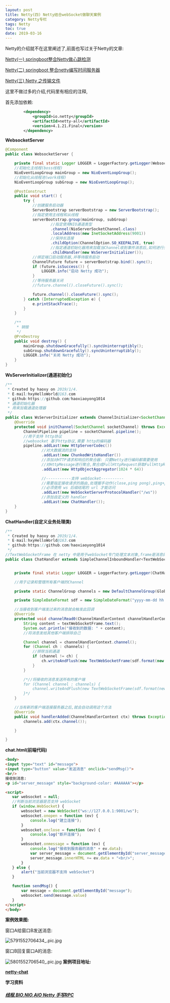 ```yaml
---
layout: post
title: Netty(四) Netty结合webSocket做聊天案例
category: Netty专栏
tags: Netty
toc: true
date: 2019-03-16
---
```


<meta name="referrer" content="no-referrer" />

Netty的介绍就不在这里阐述了,前面也写过关于Netty的文章:

[Netty(一) springboot整合Netty做心跳检测](https://haoxiaoyong.cn/2018/10/19/2018/2018-10-19-Netty1/)

[Netty(二) springboot 整合netty编写时间服务器](https://haoxiaoyong.cn/2018/10/22/2018/2018-10-22-Netty2/)

[Netty(三) Netty 之传输文件](https://haoxiaoyong.cn/2018/11/15/2018/2018-11-15-Netty3/)

这里不做过多的介绍,代码里有相应的注释,

首先添加依赖:
```xml
		<dependency>
            <groupId>io.netty</groupId>
            <artifactId>netty-all</artifactId>
            <version>4.1.21.Final</version>
        </dependency>
```
**WebsocketServer**

```java
@Component
public class WebsocketServer {

    private final static Logger LOGGER = LoggerFactory.getLogger(WebsocketServer.class);
    //初始化主线程(boss线程)
    NioEventLoopGroup mainGroup = new NioEventLoopGroup();
    //初始化从线程池(work线程)
    NioEventLoopGroup subGroup = new NioEventLoopGroup();

    @PostConstruct
    public void start() {
        try {
            //创建服务启动器
            ServerBootstrap serverBootstrap = new ServerBootstrap();
            //指定使用主线程和从线程
            serverBootstrap.group(mainGroup, subGroup)
                    //指定使用NIO通道类型
                    .channel(NioServerSocketChannel.class)
                    .localAddress(new InetSocketAddress(9001))
                    //保持长连接
                    .childOption(ChannelOption.SO_KEEPALIVE, true)
                    //指定通道初始化器用来加载当Channel收到事件消息后,如何进行业务处理
                    .childHandler(new WsServerInitializer());
            //绑定端口启动服务器,并等待服务启动
            ChannelFuture future = serverBootstrap.bind().sync();
            if (future.isSuccess()) {
                LOGGER.info("启动 Netty 成功");
            }
            //等待服务器关闭
            //future.channel().closeFuture().sync();

            future.channel().closeFuture().sync();
        } catch (InterruptedException e) {
            e.printStackTrace();
        }
    }

    /**
     * 销毁
     */
    @PreDestroy
    public void destroy() {
        mainGroup.shutdownGracefully().syncUninterruptibly();
        subGroup.shutdownGracefully().syncUninterruptibly();
        LOGGER.info("关闭 Netty 成功");
    }
}

```
**WsServerInitializer(通道初始化)**

```java
/**
 * Created by haoxy on 2019/1/4.
 * E-mail:hxyHelloWorld@163.com
 * github:https://github.com/haoxiaoyong1014
 * 通道初始化器
 * 用来加载通道处理器
 */
public class WsServerInitializer extends ChannelInitializer<SocketChannel> {
    @Override
    protected void initChannel(SocketChannel socketChannel) throws Exception {
        ChannelPipeline pipeline = socketChannel.pipeline();
        //用于支持 http协议
        //websocket 基于http协议,需要 http的编码器
        pipeline.addLast(new HttpServerCodec())
                //对大数据流的支持
                .addLast(new ChunkedWriteHandler())
                //添加对HTTP请求和响应的聚合器: 只要Netty进行编码都需要使用
                //对HttpMessage进行聚合,聚合成FullHttpRequest获取FullHttpResponse
                .addLast(new HttpObjectAggregator(1024 * 64))

                //-----------支持 webSocket----------
                //需要指定接收请求的路由,处理握手动作(close,ping pong),ping+pong=心跳
                //必须使用 ws 后缀结尾的 url 才能访问
                .addLast(new WebSocketServerProtocolHandler("/ws"))
                //添加自定义的 handler
                .addLast(new ChatHandler());
    }
}
```

**ChatHandler(自定义业务处理类)**

```java
/**
 * Created by haoxy on 2019/1/4.
 * E-mail:hxyHelloWorld@163.com
 * github:https://github.com/haoxiaoyong1014
 */
//TextWebSocketFrame 在 netty 中是用于webSocket专门处理文本对象,frame是消息的载体.
public class ChatHandler extends SimpleChannelInboundHandler<TextWebSocketFrame> {


    private final static Logger LOGGER = LoggerFactory.getLogger(ChatHandler.class);

    //用于记录和管理所有客户端的Channel

    private static ChannelGroup channels = new DefaultChannelGroup(GlobalEventExecutor.INSTANCE);

    private SimpleDateFormat sdf = new SimpleDateFormat("yyyy-mm-dd hh:MM");

    //当接收到客户端发过来的消息就会触发此回调
    @Override
    protected void channelRead0(ChannelHandlerContext channelHandlerContext, TextWebSocketFrame textWebSocketFrame) throws Exception {
        String content = textWebSocketFrame.text();
        System.out.println("接收到的数据: " + content);
        //将消息发给其他客户端排除自己

        Channel channel = channelHandlerContext.channel();
        for (Channel ch : channels) {
            //排除当前通道
            if (channel != ch) {
                ch.writeAndFlush(new TextWebSocketFrame(sdf.format(new Date()) + ":" + content));
            }
        }

        /*//将接收的消息发送所有的客户端
        for (Channel channel : channels) {
            channel.writeAndFlush(new TextWebSocketFrame(sdf.format(new Date()) + ":" + content));
        }*/
    }

    //当有新的客户端连接服务器之后,就会自动调用这个方法
    @Override
    public void handlerAdded(ChannelHandlerContext ctx) throws Exception {
        channels.add(ctx.channel());

    }

}
```

 **chat.html(前端代码)**
 ```html
 <body>
<input type="text" id="message">
<input type="button" value="发送消息" onclick="sendMsg()">
<br/>
接收到消息:
<p id="server_message" style="background-color: #AAAAAA"></p>

<script>
    var websocket = null;
    //判断当前浏览器是否支持 webSocket
    if (window.WebSocket) {
        websocket = new WebSocket("ws://127.0.0.1:9001/ws");
        websocket.onopen = function (ev) {
            console.log("建立连接");
        }
        websocket.onclose = function (ev) {
            console.log("断开连接");
        }
        websocket.onmessage = function (ev) {
            console.log("接收到服务器的消息" + ev.data);
            var server_message = document.getElementById("server_message");
            server_message.innerHTML += ev.data + "<br/>";
        }
    } else {
        alert("当前浏览器不支持 webSocket")
    }

    function sendMsg() {
        var message = document.getElementById("message");
        websocket.send(message.value)
    }
</script>
</body>
 ```
 
 **案例效果图:**

窗口A给窗口B发送消息:

![5791552706434_.pic.jpg](https://imgconvert.csdnimg.cn/aHR0cHM6Ly91cGxvYWQtaW1hZ2VzLmppYW5zaHUuaW8vdXBsb2FkX2ltYWdlcy8xNTE4MTMyOS00MzVlYWIzZGRjMDVmN2VkLmpwZw)

窗口B回复窗口A的消息:

![5801552706540_.pic.jpg](https://imgconvert.csdnimg.cn/aHR0cHM6Ly91cGxvYWQtaW1hZ2VzLmppYW5zaHUuaW8vdXBsb2FkX2ltYWdlcy8xNTE4MTMyOS04YTMwMmYxNDRhY2FiMjZlLmpwZw)
**案例项目地址:**

**[netty-chat](https://github.com/haoxiaoyong1014/netty-chat)**

**学习资料**

##### [线程,BIO,NIO,AIO Netty 手写RPC ](https://github.com/haoxiaoyong1014/recording)

